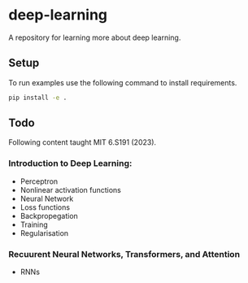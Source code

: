 # deep-learning
A repository for learning more about deep learning.

## Setup
To run examples use the following command to install requirements.

``` bash
pip install -e .
```

## Todo
Following content taught MIT 6.S191 (2023).

### Introduction to Deep Learning:
- Perceptron
- Nonlinear activation functions
- Neural Network
- Loss functions
- Backpropegation
- Training
- Regularisation

### Recuurent Neural Networks, Transformers, and Attention
- RNNs
